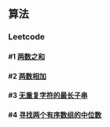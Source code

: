 ## 算法

### Leetcode

#### #1 [两数之和](https://leetcode-cn.com/problems/two-sum/)

#### #2 [两数相加](https://leetcode-cn.com/problems/add-two-numbers/)

#### #3 [无重复字符的最长子串](https://leetcode-cn.com/problems/longest-substring-without-repeating-characters/)

#### #4 [寻找两个有序数组的中位数](https://leetcode-cn.com/problems/median-of-two-sorted-arrays/)
